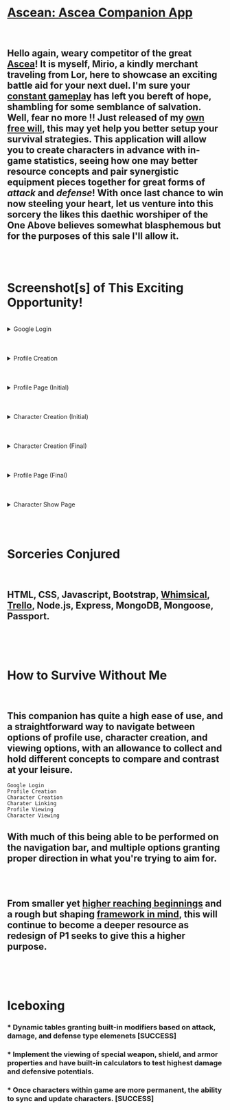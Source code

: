 # **[Ascean: Ascea Companion App][A First Place]**
<br />

## Hello again, weary competitor of the great **[Ascea][Another place]**! It is myself, Mirio, a kindly merchant traveling from Lor, here to showcase an exciting battle aid for your next duel. I'm sure your [constant gameplay][don't look] has left you bereft of hope, shambling for some semblance of salvation. Well, fear no more !! Just released of my [own free will][best not look], this may yet help you better setup your survival strategies. This application will allow you to create characters in advance with in-game statistics, seeing how one may better resource concepts and pair synergistic equipment pieces together for great forms of **_attack_** and **_defense_**! With once last chance to win now steeling your heart, let us venture into this sorcery the likes this daethic worshiper of the One Above believes somewhat blasphemous but for the purposes of this sale I'll allow it.
<br /><br />

# Screenshot[s] of This Exciting Opportunity! 
<br />

<details>
    <summary>Google Login</summary>

## At the opening of the app, you'll be prompted to login with Google credentials. It simply is going to share what is listed on the screen and nothing more, this is absolutely not photoshopped to misinform you in any way.
![App Start](https://i.imgur.com/pglJG8W.png)
</details>
<br /><br /><br />

<details>
    <summary>Profile Creation</summary>

## From Here, we're asked to create a profile if we are not in possession. All that's needed is a name. Yep, that's just it. In the words of the Immortal Todd Howard, ['It just works.'][Todd!].
![Profile New](https://i.imgur.com/kziAHXh.png)
</details>
<br /><br /><br />

<details>
    <summary>Profile Page (Initial)</summary>

## Phew, made it to our profile. But no characters? Whomst would hope to defeat the Black Swordsman, or Prince Dorien? It's good I'm here to show you how to use this that I am selling to you now. What impeccable luck!
![Profile Create](https://i.imgur.com/jLb4nDC.png)
</details>
<br /><br /><br />

<details>
    <summary>Character Creation (Initial)</summary>

## And now we can settle on the matter of what you believe it is best to wear to a sudden and proper death in front of an adoring crowd, of course we are antiquitous in nature, and are not prone toward bothering to cheer for anyone but the proper favorites, of which you cannot hope to be--not yet, that is!
![Character New](https://i.imgur.com/eFT3tgV.png)
</details>
<br /><br /><br />

<details>
    <summary>Character Creation (Final)</summary>

## Well look at you, I cannot attest for that cursed and maddening weapon you've chosen, but the beautiful attire you've selected to wear to battle is a sight to behold, it reminds me of our standard issue Licivitan equipment for soldiers, though the Daethic Knights tend to look a bit too Northren--yet I am a worldy man of course, and see no issue in such matters.
![Character Create](https://i.imgur.com/pgNIwU9.png?1)
</details>
<br /><br /><br />

<details>
    <summary>Profile Page (Final)</summary>

## Now that we can hope back into our profile and see with whom we've designed your next hail mary. And not a bad sort overall, but let's get a closer look real quick at this forsure champion.
![Profile Show](https://i.imgur.com/XjEYHJw.png)
</details>
<br /><br /><br />

<details>
    <summary>Character Show Page</summary>

## Ahh, that's better! Just about everything you need to know to be dangerous, hopefully to others; lord knows your lifethread needs no gnawing.
![Profile Show](https://i.imgur.com/8Hqzqi6.png)
</details>
<br /><br /><br />

# Sorceries Conjured
<br />

## HTML, CSS, Javascript, Bootstrap, [Whimsical][whimsical], [Trello][trello], Node.js, Express, MongoDB, Mongoose, Passport.
<br /><br /><br />

# How to Survive Without Me
<br />

## This companion has quite a high ease of use, and a straightforward way to navigate between options of profile use, character creation, and viewing options, with an allowance to collect and hold different concepts to compare and contrast at your leisure.
    Google Login
    Profile Creation
    Character Creation
    Charater Linking
    Profile Viewing
    Character Viewing
## With much of this being able to be performed on the navigation bar, and multiple options granting proper direction in what you're trying to aim for.
<br /><br />

## From smaller yet [higher reaching beginnings][whimsical] and a rough but shaping [framework in mind][trello], this will continue to become a deeper resource as redesign of P1 seeks to give this a higher purpose.
<br /><br /><br />

# Iceboxing
### * Dynamic tables granting built-in modifiers based on attack, damage, and defense type elemenets [SUCCESS]
### * Implement the viewing of special weapon, shield, and armor properties and have built-in calculators to test highest damage and defensive potentials. 
### * Once characters within game are more permanent, the ability to sync and update characters. [SUCCESS]

[A First Place]: https://shielded-cove-60674.herokuapp.com/
[don't look]: https://www.youtube.com/watch?v=2nXGPZaTKik
[best not look]: https://www.youtube.com/watch?v=zfy5dFhw3ik
[Another place]: https://daethos.github.io/Arena
[Todd!]: https://www.youtube.com/watch?v=hFcLyDb6niA
[whimsical]: https://whimsical.com/ascea-app-VQpx4xRUaDqvSwFeFnfw1h
[trello]: https://trello.com/b/NpV2wLHw/ascea-app